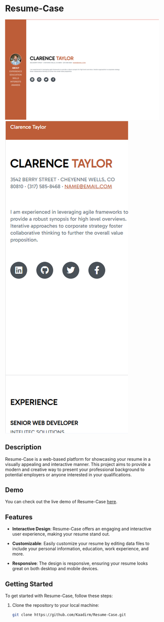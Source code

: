# Resume-Case
![Preview Image](ResumeWeb.png)
![Preview Image](ResumeMobile.png)

## Description

Resume-Case is a web-based platform for showcasing your resume in a visually appealing and interactive manner. This project aims to provide a modern and creative way to present your professional background to potential employers or anyone interested in your qualifications.

## Demo

You can check out the live demo of Resume-Case [here](https://kaadirm.github.io/Resume-Case/).

## Features

- **Interactive Design**: Resume-Case offers an engaging and interactive user experience, making your resume stand out.

- **Customizable**: Easily customize your resume by editing data files to include your personal information, education, work experience, and more.

- **Responsive**: The design is responsive, ensuring your resume looks great on both desktop and mobile devices.

## Getting Started

To get started with Resume-Case, follow these steps:

1. Clone the repository to your local machine:

   ```bash
   git clone https://github.com/Kaadirm/Resume-Case.git
